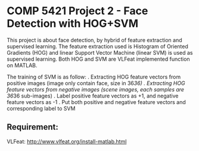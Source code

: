 # COMP 5421 Project 2 - Face Detection with HOG+SVM

This project is about face detection, by hybrid of feature extraction and supervised learning. The feature extraction used is Histogram of Oriented Gradients (HOG) and linear Support Vector Machine (linear SVM) is used as supervised learning. Both HOG and SVM are VLFeat implemented function on MATLAB.

The training of SVM is as follow:
. Extracting HOG feature vectors from positive images (image only contain face, size in 36*36)
. Extracting HOG feature vectors from negative images (scene images, each samples are 36*36 sub-images)
. Label positive feature vectors as +1, and negative feature vectors as -1
. Put both positive and negative feature vectors and corresponding label to SVM


Requirement:
------------
VLFeat:
http://www.vlfeat.org/install-matlab.html
